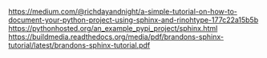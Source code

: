 https://medium.com/@richdayandnight/a-simple-tutorial-on-how-to-document-your-python-project-using-sphinx-and-rinohtype-177c22a15b5b
https://pythonhosted.org/an_example_pypi_project/sphinx.html
https://buildmedia.readthedocs.org/media/pdf/brandons-sphinx-tutorial/latest/brandons-sphinx-tutorial.pdf
